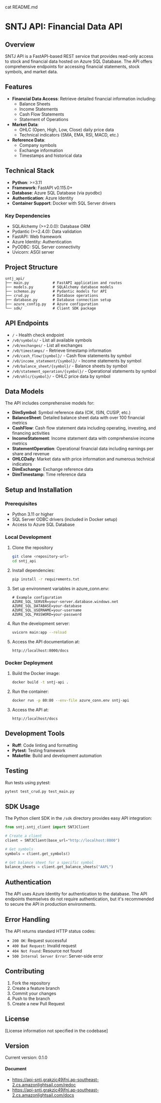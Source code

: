 cat README.md
# SNTJ API: Financial Data API

## Overview
SNTJ API is a FastAPI-based REST service that provides read-only access to stock and financial data hosted on Azure SQL Database. The API offers comprehensive endpoints for accessing financial statements, stock symbols, and market data.

## Features
- **Financial Data Access**: Retrieve detailed financial information including:
  - Balance Sheets
  - Income Statements
  - Cash Flow Statements
  - Statement of Operations
- **Market Data**:
  - OHLC (Open, High, Low, Close) daily price data
  - Technical indicators (SMA, EMA, RSI, MACD, etc.)
- **Reference Data**:
  - Company symbols
  - Exchange information
  - Timestamps and historical data

## Technical Stack
- **Python**: >=3.11
- **Framework**: FastAPI v0.115.0+
- **Database**: Azure SQL Database (via pyodbc)
- **Authentication**: Azure Identity
- **Container Support**: Docker with SQL Server drivers

### Key Dependencies
- SQLAlchemy (>=2.0.0): Database ORM
- Pydantic (>=2.4.0): Data validation
- FastAPI: Web framework
- Azure Identity: Authentication
- PyODBC: SQL Server connectivity
- Uvicorn: ASGI server

## Project Structure
```
sntj_api/
├── main.py           # FastAPI application and routes
├── models.py         # SQLAlchemy database models
├── schemas.py        # Pydantic models for API
├── crud.py           # Database operations
├── database.py       # Database connection setup
├── azure_config.py   # Azure configuration
└── sdk/              # Client SDK package
```

## API Endpoints
- `/` - Health check endpoint
- `/v0/symbols/` - List all available symbols
- `/v0/exchanges/` - List all exchanges
- `/v0/timestamps/` - Retrieve timestamp information
- `/v0/cash_flow/{symbol}/` - Cash flow statements by symbol
- `/v0/income_statement/{symbol}/` - Income statements by symbol
- `/v0/balance_sheet/{symbol}/` - Balance sheets by symbol
- `/v0/statement_operation/{symbol}/` - Operational statements by symbol
- `/v0/ohlc/{symbol}/` - OHLC price data by symbol

## Data Models
The API includes comprehensive models for:
- **DimSymbol**: Symbol reference data (CIK, ISIN, CUSIP, etc.)
- **BalanceSheet**: Detailed balance sheet data with over 100 financial metrics
- **CashFlow**: Cash flow statement data including operating, investing, and financing activities
- **IncomeStatement**: Income statement data with comprehensive income metrics
- **StatementOperation**: Operational financial data including earnings per share and revenue
- **OHLCDaily**: Market data with price information and numerous technical indicators
- **DimExchange**: Exchange reference data
- **DimTimestamp**: Time reference data

## Setup and Installation

### Prerequisites
- Python 3.11 or higher
- SQL Server ODBC drivers (included in Docker setup)
- Access to Azure SQL Database

### Local Development
1. Clone the repository
   ```bash
   git clone <repository-url>
   cd sntj_api
   ```

2. Install dependencies:
   ```bash
   pip install -r requirements.txt
   ```

3. Set up environment variables in azure_conn.env:
   ```
   # Example configuration
   AZURE_SQL_SERVER=your-server.database.windows.net
   AZURE_SQL_DATABASE=your-database
   AZURE_SQL_USERNAME=your-username
   AZURE_SQL_PASSWORD=your-password
   ```

4. Run the development server:
   ```bash
   uvicorn main:app --reload
   ```

5. Access the API documentation at:
   ```
   http://localhost:8000/docs
   ```

### Docker Deployment
1. Build the Docker image:
   ```bash
   docker build -t sntj-api .
   ```

2. Run the container:
   ```bash
   docker run -p 80:80 --env-file azure_conn.env sntj-api
   ```

3. Access the API at:
   ```
   http://localhost/docs
   ```

## Development Tools
- **Ruff**: Code linting and formatting
- **Pytest**: Testing framework
- **Makefile**: Build and development automation

## Testing
Run tests using pytest:
```bash
pytest test_crud.py test_main.py
```

## SDK Usage
The Python client SDK in the `/sdk` directory provides easy API integration:

```python
from sntj.sntj_client import SNTJClient

# Create a client
client = SNTJClient(base_url="http://localhost:8000")

# Get symbols
symbols = client.get_symbols()

# Get balance sheet for a specific symbol
balance_sheets = client.get_balance_sheets("AAPL")
```

## Authentication
The API uses Azure Identity for authentication to the database. The API endpoints themselves do not require authentication, but it's recommended to secure the API in production environments.

## Error Handling
The API returns standard HTTP status codes:
- `200 OK`: Request successful
- `400 Bad Request`: Invalid request
- `404 Not Found`: Resource not found
- `500 Internal Server Error`: Server-side error

## Contributing
1. Fork the repository
2. Create a feature branch
3. Commit your changes
4. Push to the branch
5. Create a new Pull Request

## License
[License information not specified in the codebase]

## Version
Current version: 0.1.0



#### Document
- https://api-sntj.grakzjc49jfnj.ap-southeast-2.cs.amazonlightsail.com/redoc
- https://api-sntj.grakzjc49jfnj.ap-southeast-2.cs.amazonlightsail.com/docs


